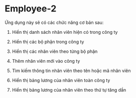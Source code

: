 # Employee-2
Ứng dụng này sẽ có các chức năng cơ bản sau:

1. Hiển thị danh sách nhân viên hiện có trong công ty 

2. Hiển thị các bộ phận trong công ty 

3. Hiển thị các nhân viên theo từng bộ phận 

4. Thêm nhân viên mới vào công ty 

5. Tìm kiếm thông tin nhân viên theo tên hoặc mã nhân viên

6. Hiển thị bảng lương của nhân viên toàn công ty 

7. Hiển thị bảng lương của nhân viên theo thứ tự tăng dần 
